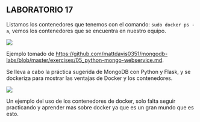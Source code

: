 ## LABORATORIO 17

Listamos los contenedores que tenemos con el comando: `sudo docker ps -a`, vemos los contenedores que se encuentra en nuestro equipo.

![](/imagenes/1.png)


Ejemplo tomado de https://github.com/mattdavis0351/mongodb-labs/blob/master/exercises/05_python-mongo-webservice.md.

Se lleva a cabo la práctica sugerida de MongoDB con Python y Flask, y se dockeriza para mostrar las ventajas de Docker y los contenedores.

![](/imagenes/2.png)


Un ejemplo del uso de los contenedores de docker, solo falta seguir practicando y aprender mas sobre docker ya que es un gran mundo que es esto.

